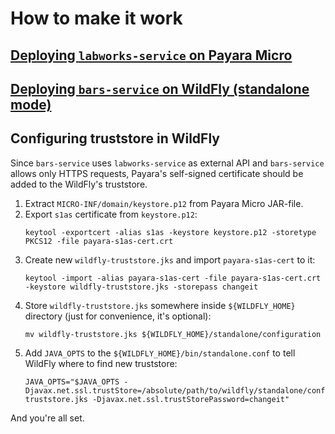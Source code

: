 # How to make it work

## [Deploying `labworks-service` on Payara Micro](labworks-service/README.md)

## [Deploying `bars-service` on WildFly (standalone mode)](bars-service/README.md)

## Configuring truststore in WildFly

Since `bars-service` uses `labworks-service` as external API and `bars-service` allows only HTTPS requests, Payara's
self-signed certificate should be added to the WildFly's truststore.

1. Extract `MICRO-INF/domain/keystore.p12` from Payara Micro JAR-file.
2. Export `s1as` certificate from `keystore.p12`:
    ```shell
    keytool -exportcert -alias s1as -keystore keystore.p12 -storetype PKCS12 -file payara-s1as-cert.crt
    ```
3. Create new `wildfly-truststore.jks` and import `payara-s1as-cert` to it:
   ```shell
   keytool -import -alias payara-s1as-cert -file payara-s1as-cert.crt -keystore wildfly-truststore.jks -storepass changeit
   ```
4. Store `wildfly-truststore.jks` somewhere inside `${WILDFLY_HOME}` directory (just for convenience, it's optional):
   ```shell
   mv wildfly-truststore.jks ${WILDFLY_HOME}/standalone/configuration
   ```
5. Add `JAVA_OPTS` to the `${WILDFLY_HOME}/bin/standalone.conf` to tell WildFly where to find new truststore:
   ```
   JAVA_OPTS="$JAVA_OPTS -Djavax.net.ssl.trustStore=/absolute/path/to/wildfly/standalone/configuration/wildfly-truststore.jks -Djavax.net.ssl.trustStorePassword=changeit"
   ```

And you're all set.